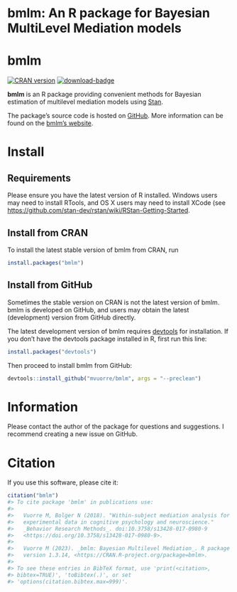 bmlm: An R package for Bayesian MultiLevel Mediation models
================

<!-- README.md is generated from README.Rmd. Please edit that file -->

# bmlm

[![CRAN
version](https://www.r-pkg.org/badges/version/bmlm)](https://www.r-pkg.org/pkg/bmlm)
[![download-badge](https://cranlogs.r-pkg.org/badges/bmlm)](https://cran.r-project.org/package=bmlm)

**bmlm** is an R package providing convenient methods for Bayesian
estimation of multilevel mediation models using
[Stan](https://mc-stan.org/).

The package’s source code is hosted on
[GitHub](https://github.com/mvuorre/bmlm/). More information can be
found on the [bmlm’s website](https://mvuorre.github.io/bmlm/).

# Install

## Requirements

Please ensure you have the latest version of R installed. Windows users
may need to install RTools, and OS X users may need to install XCode
(see <https://github.com/stan-dev/rstan/wiki/RStan-Getting-Started>.

## Install from CRAN

To install the latest stable version of bmlm from CRAN, run

``` r
install.packages("bmlm")
```

## Install from GitHub

Sometimes the stable version on CRAN is not the latest version of bmlm.
bmlm is developed on GitHub, and users may obtain the latest
(development) version from GitHub directly.

The latest development version of bmlm requires
[devtools](https://cran.r-project.org/package=devtools) for
installation. If you don’t have the devtools package installed in R,
first run this line:

``` r
install.packages("devtools")
```

Then proceed to install bmlm from GitHub:

``` r
devtools::install_github("mvuorre/bmlm", args = "--preclean")
```

# Information

Please contact the author of the package for questions and suggestions.
I recommend creating a new issue on GitHub.

# Citation

If you use this software, please cite it:

``` r
citation("bmlm")
#> To cite package 'bmlm' in publications use:
#> 
#>   Vuorre M, Bolger N (2018). "Within-subject mediation analysis for
#>   experimental data in cognitive psychology and neuroscience."
#>   _Behavior Research Methods_. doi:10.3758/s13428-017-0980-9
#>   <https://doi.org/10.3758/s13428-017-0980-9>.
#> 
#>   Vuorre M (2023). _bmlm: Bayesian Multilevel Mediation_. R package
#>   version 1.3.14, <https://CRAN.R-project.org/package=bmlm>.
#> 
#> To see these entries in BibTeX format, use 'print(<citation>,
#> bibtex=TRUE)', 'toBibtex(.)', or set
#> 'options(citation.bibtex.max=999)'.
```
